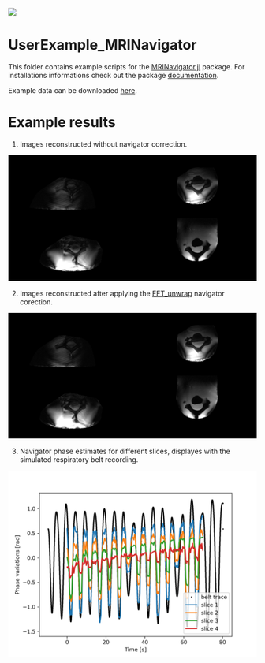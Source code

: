 [![](https://img.shields.io/badge/docs-latest-blue.svg)](https://NordicMRspine.github.io/MRINavigator.jl/dev)


# UserExample_MRINavigator
This folder contains example scripts for the [MRINavigator.jl](https://github.com/NordicMRspine/MRINavigator.jl) package.
For installations informations check out the package [documentation](https://NordicMRspine.github.io/MRINavigator.jl/dev).

Example data can be downloaded [here]().


# Example results
1. Images reconstructed without navigator correction.

![nocorr](./docs/nav_nocorr.png)

2. Images reconstructed after applying the [FFT_unwrap](https://nordicmrspine.github.io/MRINavigator.jl/dev/Pipelines/) navigator corection.

![corr](./docs/nav_corr.png)

3. Navigator phase estimates for different slices, displayes with the simulated respiratory belt recording.

![nav](./docs/nav.png)